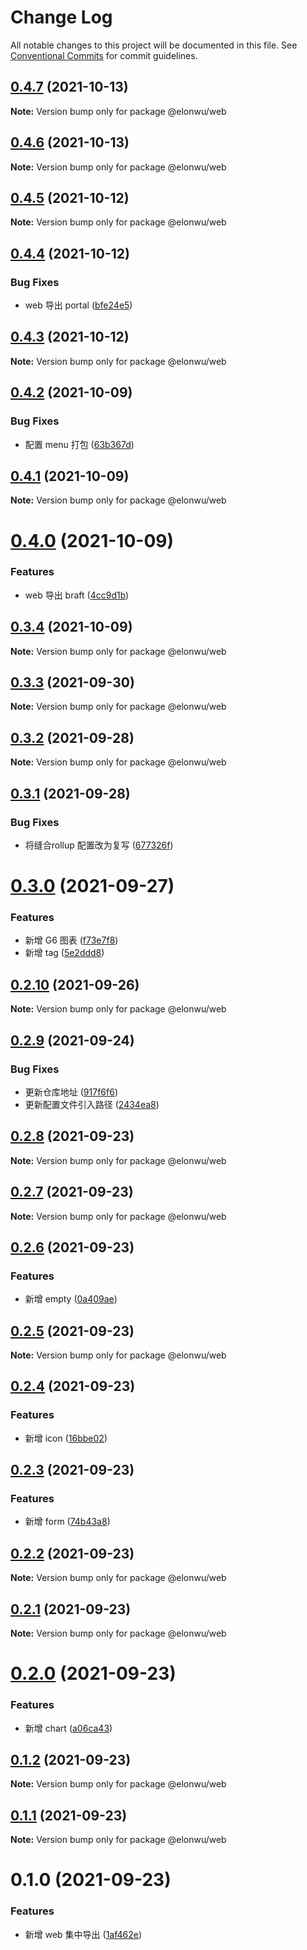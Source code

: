 # Change Log

All notable changes to this project will be documented in this file.
See [Conventional Commits](https://conventionalcommits.org) for commit guidelines.

## [0.4.7](https://github.com/ElonWu/elonwu_ui/compare/@elonwu/web@0.4.6...@elonwu/web@0.4.7) (2021-10-13)

**Note:** Version bump only for package @elonwu/web





## [0.4.6](https://github.com/ElonWu/elonwu_ui/compare/@elonwu/web@0.4.5...@elonwu/web@0.4.6) (2021-10-13)

**Note:** Version bump only for package @elonwu/web





## [0.4.5](https://github.com/ElonWu/elonwu_ui/compare/@elonwu/web@0.4.4...@elonwu/web@0.4.5) (2021-10-12)

**Note:** Version bump only for package @elonwu/web





## [0.4.4](https://github.com/ElonWu/elonwu_ui/compare/@elonwu/web@0.4.3...@elonwu/web@0.4.4) (2021-10-12)


### Bug Fixes

* web 导出 portal ([bfe24e5](https://github.com/ElonWu/elonwu_ui/commit/bfe24e5ab59c72c76653852793310a7001d4acab))





## [0.4.3](https://github.com/ElonWu/elonwu_ui/compare/@elonwu/web@0.4.2...@elonwu/web@0.4.3) (2021-10-12)

**Note:** Version bump only for package @elonwu/web





## [0.4.2](https://github.com/ElonWu/elonwu_ui/compare/@elonwu/web@0.4.1...@elonwu/web@0.4.2) (2021-10-09)


### Bug Fixes

* 配置 menu 打包 ([63b367d](https://github.com/ElonWu/elonwu_ui/commit/63b367db606501f8bb42906b5d8686e4022554bf))





## [0.4.1](https://github.com/ElonWu/elonwu_ui/compare/@elonwu/web@0.4.0...@elonwu/web@0.4.1) (2021-10-09)

**Note:** Version bump only for package @elonwu/web





# [0.4.0](https://github.com/ElonWu/elonwu_ui/compare/@elonwu/web@0.3.4...@elonwu/web@0.4.0) (2021-10-09)


### Features

* web 导出 braft ([4cc9d1b](https://github.com/ElonWu/elonwu_ui/commit/4cc9d1ba23771924078cf737222ca582d6583c7b))





## [0.3.4](https://github.com/ElonWu/elonwu_ui/compare/@elonwu/web@0.3.3...@elonwu/web@0.3.4) (2021-10-09)

**Note:** Version bump only for package @elonwu/web





## [0.3.3](https://github.com/ElonWu/elonwu_ui/compare/@elonwu/web@0.3.2...@elonwu/web@0.3.3) (2021-09-30)

**Note:** Version bump only for package @elonwu/web





## [0.3.2](https://github.com/ElonWu/elonwu_ui/compare/@elonwu/web@0.3.1...@elonwu/web@0.3.2) (2021-09-28)

**Note:** Version bump only for package @elonwu/web





## [0.3.1](https://github.com/ElonWu/elonwu_ui/compare/@elonwu/web@0.3.0...@elonwu/web@0.3.1) (2021-09-28)


### Bug Fixes

* 将缝合rollup 配置改为复写 ([677326f](https://github.com/ElonWu/elonwu_ui/commit/677326fb522e0e85f68ea2e6b9b2683e07f3f423))





# [0.3.0](https://github.com/ElonWu/elonwu_ui/compare/@elonwu/web@0.2.10...@elonwu/web@0.3.0) (2021-09-27)


### Features

* 新增 G6 图表 ([f73e7f8](https://github.com/ElonWu/elonwu_ui/commit/f73e7f8671c488c8443308dcbe6a20c73ca6d8a9))
* 新增 tag ([5e2ddd8](https://github.com/ElonWu/elonwu_ui/commit/5e2ddd808afa36a0e021c7a7ed2fdb7949e106c9))





## [0.2.10](https://github.com/ElonWu/elonwu_ui/compare/@elonwu/web@0.2.9...@elonwu/web@0.2.10) (2021-09-26)

**Note:** Version bump only for package @elonwu/web





## [0.2.9](https://github.com/ElonWu/elonwu_ui/compare/@elonwu/web@0.2.8...@elonwu/web@0.2.9) (2021-09-24)


### Bug Fixes

* 更新仓库地址 ([917f6f6](https://github.com/ElonWu/elonwu_ui/commit/917f6f6cf2264b35910a944b2b06754027b59099))
* 更新配置文件引入路径 ([2434ea8](https://github.com/ElonWu/elonwu_ui/commit/2434ea87c33a4b9fd6fee7b23abdc6f19e1386c7))





## [0.2.8](https://github.com/ElonWu/elonwu_ui/compare/@elonwu/web@0.2.7...@elonwu/web@0.2.8) (2021-09-23)

**Note:** Version bump only for package @elonwu/web

## [0.2.7](https://github.com/ElonWu/elonwu_ui/compare/@elonwu/web@0.2.6...@elonwu/web@0.2.7) (2021-09-23)

**Note:** Version bump only for package @elonwu/web

## [0.2.6](https://github.com/ElonWu/elonwu_ui/compare/@elonwu/web@0.2.5...@elonwu/web@0.2.6) (2021-09-23)

### Features

- 新增 empty ([0a409ae](https://github.com/ElonWu/elonwu_ui/commit/0a409ae8587643e6d584288947838e328e74bca8))

## [0.2.5](https://github.com/ElonWu/elonwu_ui/compare/@elonwu/web@0.2.4...@elonwu/web@0.2.5) (2021-09-23)

**Note:** Version bump only for package @elonwu/web

## [0.2.4](https://github.com/ElonWu/elonwu_ui/compare/@elonwu/web@0.2.3...@elonwu/web@0.2.4) (2021-09-23)

### Features

- 新增 icon ([16bbe02](https://github.com/ElonWu/elonwu_ui/commit/16bbe02c099b92534e85cf9df378bb1e421eddde))

## [0.2.3](https://github.com/ElonWu/elonwu_ui/compare/@elonwu/web@0.2.2...@elonwu/web@0.2.3) (2021-09-23)

### Features

- 新增 form ([74b43a8](https://github.com/ElonWu/elonwu_ui/commit/74b43a8387e1fb0f3495e16161d49d816254a4dc))

## [0.2.2](https://github.com/ElonWu/elonwu_ui/compare/@elonwu/web@0.2.1...@elonwu/web@0.2.2) (2021-09-23)

**Note:** Version bump only for package @elonwu/web

## [0.2.1](https://github.com/ElonWu/elonwu_ui/compare/@elonwu/web@0.2.0...@elonwu/web@0.2.1) (2021-09-23)

**Note:** Version bump only for package @elonwu/web

# [0.2.0](https://github.com/ElonWu/elonwu_ui/compare/@elonwu/web@0.1.2...@elonwu/web@0.2.0) (2021-09-23)

### Features

- 新增 chart ([a06ca43](https://github.com/ElonWu/elonwu_ui/commit/a06ca431eb739c74066d2aba513c247f03dc67b1))

## [0.1.2](https://github.com/ElonWu/elonwu_ui/compare/@elonwu/web@0.1.1...@elonwu/web@0.1.2) (2021-09-23)

**Note:** Version bump only for package @elonwu/web

## [0.1.1](https://github.com/ElonWu/elonwu_ui/compare/@elonwu/web@0.1.0...@elonwu/web@0.1.1) (2021-09-23)

**Note:** Version bump only for package @elonwu/web

# 0.1.0 (2021-09-23)

### Features

- 新增 web 集中导出 ([1af462e](https://github.com/ElonWu/elonwu_ui/commit/1af462eabe380d5963dca44e27645043795c30f8))
